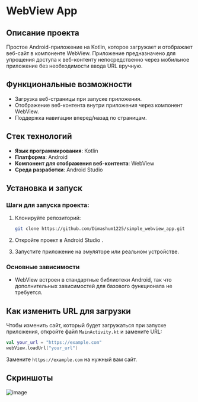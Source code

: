 # WebView App

## Описание проекта

Простое Android-приложение на Kotlin, которое загружает и отображает веб-сайт в компоненте WebView. Приложение предназначено для упрощения доступа к веб-контенту непосредственно через мобильное приложение без необходимости ввода URL вручную.

## Функциональные возможности

- Загрузка веб-страницы при запуске приложения.
- Отображение веб-контента внутри приложения через компонент WebView.
- Поддержка навигации вперед/назад по страницам.

## Стек технологий

- **Язык программирования**: Kotlin
- **Платформа**: Android
- **Компонент для отображения веб-контента**: WebView
- **Среда разработки**: Android Studio

## Установка и запуск

### Шаги для запуска проекта:

1. Клонируйте репозиторий:

   ```bash
   git clone https://github.com/Dimashum1225/simple_webview_app.git

   ```

2. Откройте проект в Android Studio .

4. Запустите приложение на эмуляторе или реальном устройстве.

### Основные зависимости

- WebView встроен в стандартные библиотеки Android, так что дополнительных зависимостей для базового функционала не требуется.

## Как изменить URL для загрузки

Чтобы изменить сайт, который будет загружаться при запуске приложения, откройте файл `MainActivity.kt` и замените URL:

```kotlin
val your_url = "https://example.com"
webView.loadUrl("your_url")
```

Замените `https://example.com` на нужный вам сайт.

## Скриншоты
![image](https://github.com/user-attachments/assets/84c74bf8-5a05-444a-95ce-dbfd01fe3571)

